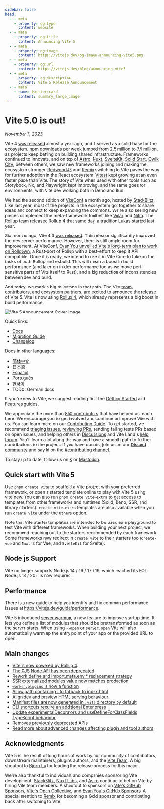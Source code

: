 ```yaml
---
sidebar: false
head:
  - - meta
    - property: og:type
      content: website
  - - meta
    - property: og:title
      content: Announcing Vite 5
  - - meta
    - property: og:image
      content: https://vitejs.dev/og-image-announcing-vite5.png
  - - meta
    - property: og:url
      content: https://vitejs.dev/blog/announcing-vite5
  - - meta
    - property: og:description
      content: Vite 5 Release Announcement
  - - meta
    - name: twitter:card
      content: summary_large_image
---
```


# Vite 5.0 is out!

_November ?, 2023_

Vite 4 [was released](./announcing-vite4.md) almost a year ago, and it served as a solid base for the ecosystem. npm downloads per week jumped from 2.5 million to 7.5 million, as projects keep betting on building shared infrastructure. Frameworks continued to innovate, and on top of [Astro](https://astro.build/), [Nuxt](https://v3.nuxtjs.org/), [SvelteKit](https://kit.svelte.dev/), [Solid Start](https://www.solidjs.com/blog/introducing-solidstart), [Qwik City](https://qwik.builder.io/qwikcity/overview/), between others, we saw new frameworks joining and making the ecosystem stronger. [RedwoodJS](https://redwoodjs.com/) and [Remix](https://remix.run/) switching to Vite paves the way for further adoption in the React ecosystem. [Vitest](https://vitest.dev) kept growing at an even faster pace than Vite. The story of Vite when used with other tools such as Storybook, Nx, and Playwright kept improving, and the same goes for environments, with Vite dev working both in Deno and Bun.

We had the second edition of [ViteConf](https://viteconf.org/23/replay) a month ago, hosted by [StackBlitz](https://stackblitz.com). Like last year, most of the projects in the ecosystem got together to share ideas and connect to keep expanding the commons. We're also seeing new pieces complement the meta-framework toolbelt like [Volar](https://volarjs.dev/) and [Nitro](https://nitro.unjs.io/). The Rollup team released [Rollup 4](https://rollupjs.org) that same day, a tradition Lukas started last year.

Six months ago, Vite 4.3 [was released](./announcing-vite4.md). This release significantly improved the dev server performance. However, there is still ample room for improvement. At ViteConf, [Evan You unveilled Vite's long-term plan to work on Rolldown](https://www.youtube.com/watch?v=hrdwQHoAp0M), a Rust-port of Rollup with a best-effort to keep it API compatible. Once it is ready, we intend to use it in Vite Core to take on the tasks of both Rollup and esbuild. This will mean a boost in build performance (and later on in dev performance too as we move perf-sensitive parts of Vite itself to Rust), and a big reduction of inconsistencies between dev and build.

And today, we mark a big milestone in that path. The Vite [team](https://vitejs.dev/team), [contributors](https://github.com/vitejs/vite/graphs/contributors), and ecosystem partners, are excited to announce the release of Vite 5. Vite is now using [Rollup 4](https://github.com/vitejs/vite/issues/9870), which already represents a big boost in build performance.

![Vite 5 Announcement Cover Image](/og-image-announcing-vite5.png)

Quick links:

- [Docs](/)
- [Migration Guide](/guide/migration)
- [Changelog](https://github.com/vitejs/vite/blob/main/packages/vite/CHANGELOG.md#400-2023-11-10)

Docs in other languages:

- [简体中文](https://cn.vitejs.dev/)
- [日本語](https://ja.vitejs.dev/)
- [Español](https://es.vitejs.dev/)
- [Português](https://pt.vitejs.dev/)
- [한국어](https://ko.vitejs.dev/)
- TODO: German docs

If you're new to Vite, we suggest reading first the [Getting Started](https://vitejs.dev/guide/) and [Features](https://vitejs.dev/guide/features) guides.

We appreciate the more than [850 contributors](https://github.com/vitejs/vite/graphs/contributors) that have helped us reach here. We encourage you to get involved and continue to improve Vite with us. You can learn more on our [Contributing Guide](https://github.com/vitejs/vite/blob/main/CONTRIBUTING.md). To get started, we recommend [triaging issues](https://github.com/vitejs/vite/issues), [reviewing PRs](https://github.com/vitejs/vite/pulls), sending failing tests PRs based on open issues, and helping others in [Discussions](https://github.com/vitejs/vite/discussions) and Vite Land's [help forum](https://discord.com/channels/804011606160703521/1019670660856942652). You'll learn a lot along the way and have a smooth path to further contributions to the project. If you have doubts, join us on our [Discord community](http://chat.vitejs.dev/) and say hi on the [#contributing channel](https://discord.com/channels/804011606160703521/804439875226173480).

To stay up to date, follow us on [X](https://twitter.com/vite_js) or [Mastodon](https://webtoo.ls/@vite).

## Quick start with Vite 5

Use `pnpm create vite` to scaffold a Vite project with your preferred framework, or open a started template online to play with Vite 5 using [vite.new](https://vite.new). You can also run `pnpm create vite-extra` to get access to templates from other frameworks and runtimes (Solid, Deno, SSR, and library starters). `create vite-extra` templates are also available when you run `create vite` under the `Others` option.

Note that Vite starter templates are intended to be used as a playground to test Vite with different frameworks. When building your next project, we recommend reaching out to the starters recommended by each framework. Some frameworks now redirect in `create vite` to their starters too (`create-vue` and `Nuxt 3` for Vue, and `SvelteKit` for Svelte).

## Node.js Support

Vite no longer supports Node.js 14 / 16 / 17 / 19, which reached its EOL. Node.js 18 / 20+ is now required.

## Performance

There is a new guide to help you identify and fix common performance issues at https://vitejs.dev/guide/performance.

Vite 5 introduced [server.warmup](https://main.vitejs.dev/guide/performance.html#warm-up-frequently-used-files), a new feature to improve startup time. It lets you define a list of modules that should be pretransformed as soon as the server starts. When using [`--open` or `server.open`](https://main.vitejs.dev/config/server-options.html#server-open) Vite will also automatically warm up the entry point of your app or the provided URL to open.

## Main changes

- [Vite is now powered by Rollup 4](https://vitejs.dev/guide/migration#rollup-4).
- [The CJS Node API has been deprecated](https://vitejs.dev/guide/migration#deprecate-cjs-node-api)
- [Rework define and import.meta.env.\* replacement strategy](https://vitejs.dev/guide/migration#rework-define-and-import-meta-env-replacement-strategy)
- [SSR externalized modules value now matches production](https://vitejs.dev/guide/migration#ssr-externalized-modules-value-now-matches-production)
- [`worker.plugins` is now a function](https://vitejs.dev/guide/migration#worker-plugins-is-now-a-function)
- [Allow path containing . to fallback to index.html](https://vitejs.dev/guide/migration#allow-path-containing-to-fallback-to-index-html)
- [Align dev and preview HTML serving behaviour](https://vitejs.dev/guide/migration#align-dev-and-preview-html-serving-behaviour)
- [Manifest files are now generated in `.vite` directory by default](https://vitejs.dev/guide/migration#manifest-files-are-now-generated-in-vite-directory-by-default)
- [CLI shortcuts require an additional Enter press](https://vitejs.dev/guide/migration#cli-shortcuts-require-an-additional-enter-press)
- [Update experimentalDecorators and useDefineForClassFields TypeScript behaviour](https://vitejs.dev/guide/migration#update-experimentaldecorators-and-usedefineforclassfields-typescript-behaviour)
- [Removes previously deprecated APIs](https://main.vitejs.dev/guide/migration#removed-deprecated-apis)
- [Read more about advanced changes affecting plugin and tool authors](https://main.vitejs.dev/guide/migration#advanced)

## Acknowledgments

Vite 5 is the result of long hours of work by our community of contributors, downstream maintainers, plugins authors, and the [Vite Team](/team). A big shoutout to [Bjorn Lu](https://twitter.com/bluwyoo) for leading the release process for this major.

We're also thankful to individuals and companies sponsoring Vite development. [StackBlitz](https://stackblitz.com/), [Nuxt Labs](https://nuxtlabs.com/), and [Astro](https://astro.build) continue to bet on Vite by hiring Vite team members. A shoutout to sponsors on [Vite's GitHub Sponsors](https://github.com/sponsors/vitejs), [Vite's Open Collective](https://opencollective.com/vite), and [Evan You's GitHub Sponsors](https://github.com/sponsors/yyx990803). A special mention to [Remix](https://remix.run/) for becoming a Gold sponsor and contributing back after switching to Vite.
